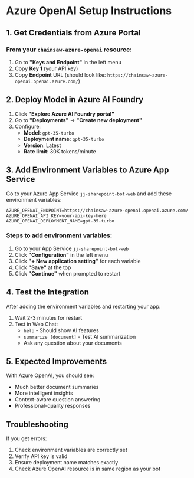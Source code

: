 # Azure OpenAI Setup Instructions

## 1. Get Credentials from Azure Portal

### From your `chainsaw-azure-openai` resource:
1. Go to **"Keys and Endpoint"** in the left menu
2. Copy **Key 1** (your API key)
3. Copy **Endpoint** URL (should look like: `https://chainsaw-azure-openai.openai.azure.com/`)

## 2. Deploy Model in Azure AI Foundry

1. Click **"Explore Azure AI Foundry portal"** 
2. Go to **"Deployments"** → **"Create new deployment"**
3. Configure:
   - **Model**: `gpt-35-turbo`
   - **Deployment name**: `gpt-35-turbo`
   - **Version**: Latest
   - **Rate limit**: 30K tokens/minute

## 3. Add Environment Variables to Azure App Service

Go to your Azure App Service `jj-sharepoint-bot-web` and add these environment variables:

```
AZURE_OPENAI_ENDPOINT=https://chainsaw-azure-openai.openai.azure.com/
AZURE_OPENAI_API_KEY=your-api-key-here
AZURE_OPENAI_DEPLOYMENT_NAME=gpt-35-turbo
```

### Steps to add environment variables:
1. Go to your App Service `jj-sharepoint-bot-web`
2. Click **"Configuration"** in the left menu
3. Click **"+ New application setting"** for each variable
4. Click **"Save"** at the top
5. Click **"Continue"** when prompted to restart

## 4. Test the Integration

After adding the environment variables and restarting your app:

1. Wait 2-3 minutes for restart
2. Test in Web Chat:
   - `help` - Should show AI features
   - `summarize [document]` - Test AI summarization
   - Ask any question about your documents

## 5. Expected Improvements

With Azure OpenAI, you should see:
- Much better document summaries
- More intelligent insights
- Context-aware question answering
- Professional-quality responses

## Troubleshooting

If you get errors:
1. Check environment variables are correctly set
2. Verify API key is valid
3. Ensure deployment name matches exactly
4. Check Azure OpenAI resource is in same region as your bot
